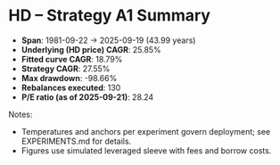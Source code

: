 # HD – Strategy A1 Summary

- **Span**: 1981-09-22 → 2025-09-19 (43.99 years)
- **Underlying (HD price) CAGR**: 25.85%
- **Fitted curve CAGR**: 18.79%
- **Strategy CAGR**: 27.55%
- **Max drawdown**: -98.66%
- **Rebalances executed**: 130
- **P/E ratio (as of 2025-09-21)**: 28.24

Notes:

- Temperatures and anchors per experiment govern deployment; see EXPERIMENTS.md for details.
- Figures use simulated leveraged sleeve with fees and borrow costs.

